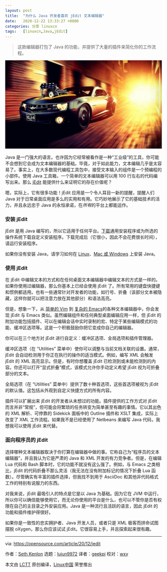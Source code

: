 ```yaml
---
layout: post
title:	"为什么 Java 开发者喜欢 jEdit 文本编辑器"
date:	2020-12-22 13:33:27 +0800 
categories:	分享 linuxcn 
tags:	[linuxcn,Java,jEdit]
---
```




> 
> 这款编辑器打包了 Java 的功能，并提供了大量的插件来简化你的工作流程。
> 
> 
> 


![](/Asserts/Images/album/202012/22/133305j08dxrqx2fmp6s12.jpg)


Java 是一门强大的语言。也许因为它经常被看作是一种“工业级”的工具，你可能不会想到它会成为文本编辑器的基础。毕竟，对于如此能力，文本编辑几乎是太容易了。事实上，在大多数现代编程工具包中，接受文本输入的组件是一个预编程的小部件。使用 Java 工具箱，一个简单的文本编辑器可以用 100 行左右的代码编写出来。那么 [jEdit](http://jedit.org) 能提供什么来证明它的存在价值呢？


嗯，实际上，它有很多功能！jEdit 应用是一个令人耳目一新的提醒，提醒人们 Java 对于日常桌面应用是多么的实用和有用。它巧妙地展示了它的基础技术的活力，并且永远忠于 Java 的永恒承诺，在*所有*的平台上都能运作。


### 安装 jEdit


jEdit 是用 Java 编写的，所以它适用于任何平台。[下载](http://www.jedit.org/index.php?page=download)通用安装程序或为所选的操作系统下载自定义安装程序。下载完成后（它很小，因此不会花费很长时间），请运行安装程序。


如果你没有安装 Java，请学习如何在 [Linux](/article-11614-1.html)、[Mac 或 Windows](http://adoptopenjdk.org) 上安装 Java。


### 使用 jEdit


在 jEdit 中编辑文本的方式和在任何桌面文本编辑器中编辑文本的方式是一样的。如果你使用过编辑器，那么你基本上已经会使用 jEdit 了。所有常用的键盘快捷键和惯例都适用。也有一些通常针对开发者的功能，如行号、折叠（该部分文本被隐藏，这样你就可以把注意力放在其他部分）和语法高亮。


但是，想象一下，从 [简单的 Vim](https://opensource.com/article/20/12/vi-text-editor) 到 [复杂的 Emacs](/article-12923-1.html)的各种文本编辑器中，你会发现 jEdit 与 Emacs 类似。虽然编辑组件和任何典型桌面编辑应用一样，但 jEdit 的附加功能包括插件、可以在编辑会话中实时录制的宏、特定于某些编辑模式的功能、缓冲区选项等。这是一个积极鼓励你把它变成你自己的编辑器。


你可以在三个地方对 jEdit 进行自定义：缓冲区选项、全局选项和插件管理器。


缓冲区选项（在 “Utilities” 菜单中）使你可以调整与当前文档关联的设置。通常，jEdit 会自动检测用于你正在执行的操作的适当模式。例如，编写 XML 会触发 jEdit 的 XML 高亮显示。但是，有时你想覆盖 jEdit 已检测到或未能检测到的内容。你还可以打开“显式折叠”模式，该模式允许你手动定义希望 jEdit 视为可折叠部分的文本。


全局选项（在 “Utilities” 菜单中）提供了数十种首选项，这些首选项被视为 jEdit 的默认值。这包括从外观到自定义快捷方式的所有内容。


插件可以扩展出来 jEdit 的开发者从未想过的功能。插件提供的工作方式对 jEdit 而言并非“常规”，但可能会将繁琐的任务转变为简单甚至有趣的事情。它以其出色的 XML 解析、可停靠的 Sidekick 面板中的 Outline 插件和 XSLT 集成，实际上改变了 XML 工作流程。如果我不是已经使用了 Netbeans 来编写 Java 代码，我想我可以使用 jEdit 来代替。


### 面向程序员的 jEdit


选择哪种文本编辑器取决于你打算在编辑器中做的事。它称自己为“程序员的文本编辑器”，并且我认为它是严肃的 Java 和 XML 开发的有力竞争者。但是，在编辑 Lua 代码和 Bash 脚本时，它的功能不就没有这么强了。例如，与 Emacs 之类相比，jEdit 的代码折叠不那么灵活（我无法在没有附加标记的情况下折叠 Lua 函数）。尽管确实有丰富的插件选择，但我找不到用于 AsciiDoc 和其他非代码格式工作的特别有说服力的东西。


对我来说，jEdit 最吸引人的特点是它是以 Java 为基础。因为它在 JVM 中运行，所以你可以确信能够使用它，而无论你使用的平台是什么，也可以不管你是否有权限在自己的主目录之外安装应用。Java 是一种流行且活跃的语言，因此 jEdit 的功能和插件维护得很好。


如果你是一致性的忠实拥护者、Java 开发人员，或者只是 XML 极客而拼命试图摆脱 oXygen，那么你应该试试 jEdit。它很容易上手，并且探索起来很有趣。




---


via: <https://opensource.com/article/20/12/jedit>


作者：[Seth Kenlon](https://opensource.com/users/seth) 选题：[lujun9972](https://github.com/lujun9972) 译者：[geekpi](https://github.com/geekpi) 校对：[wxy](https://github.com/wxy)


本文由 [LCTT](https://github.com/LCTT/TranslateProject) 原创编译，[Linux中国](https://linux.cn/) 荣誉推出
